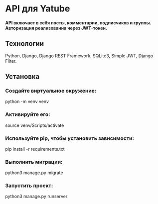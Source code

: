 # API для Yatube

#### API включает в себя посты, комментарии, подписчиков и группы. Авторизация реализованна через JWT-токен.

## Технологии
Python, Django, Django REST Framework, SQLite3, Simple JWT, Django Filter.

## Установка
### Создайте виртуальное окружение:

python -m venv venv
### Активируйте его:

source venv/Scripts/activate
### Используйте pip, чтобы установить зависимости:

pip install -r requirements.txt
### Выполнить миграции:

python3 manage.py migrate
### Запустить проект:

python3 manage.py runserver
